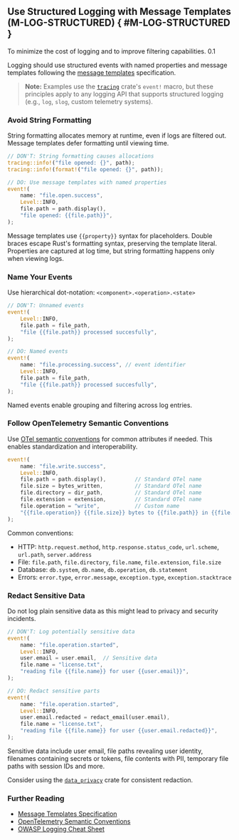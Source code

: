 <!-- Copyright (c) Microsoft Corporation. Licensed under the MIT license. -->

## Use Structured Logging with Message Templates (M-LOG-STRUCTURED) { #M-LOG-STRUCTURED }

<why>To minimize the cost of logging and to improve filtering capabilities.</why>
<version>0.1</version>

Logging should use structured events with named properties and message templates following
the [message templates](https://messagetemplates.org/) specification.

> **Note:** Examples use the [`tracing`](https://docs.rs/tracing/) crate's `event!` macro,
but these principles apply to any logging API that supports structured logging (e.g., `log`,
`slog`, custom telemetry systems).

### Avoid String Formatting

String formatting allocates memory at runtime, even if logs are filtered out. Message templates defer
formatting until viewing time.

```rust
// DON'T: String formatting causes allocations
tracing::info!("file opened: {}", path);
tracing::info!(format!("file opened: {}", path));

// DO: Use message templates with named properties
event!(
    name: "file.open.success",
    Level::INFO,
    file.path = path.display(),
    "file opened: {{file.path}}",
);
```

Message templates use `{{property}}` syntax for placeholders. Double braces escape Rust's formatting syntax,
preserving the template literal. Properties are captured at log time, but string formatting happens only when viewing logs.

### Name Your Events

Use hierarchical dot-notation: `<component>.<operation>.<state>`

```rust
// DON'T: Unnamed events
event!(
    Level::INFO,
    file.path = file_path,
    "file {{file.path}} processed succesfully",
);

// DO: Named events
event!(
    name: "file.processing.success", // event identifier
    Level::INFO,
    file.path = file_path,
    "file {{file.path}} processed succesfully",
);
```

Named events enable grouping and filtering across log entries.

### Follow OpenTelemetry Semantic Conventions

Use [OTel semantic conventions](https://opentelemetry.io/docs/specs/semconv/) for common attributes if needed.
This enables standardization and interoperability.

```rust
event!(
    name: "file.write.success",
    Level::INFO,
    file.path = path.display(),         // Standard OTel name
    file.size = bytes_written,          // Standard OTel name
    file.directory = dir_path,          // Standard OTel name
    file.extension = extension,         // Standard OTel name
    file.operation = "write",           // Custom name
    "{{file.operation}} {{file.size}} bytes to {{file.path}} in {{file.directory}} extension={{file.extension}}",
);
```

Common conventions:

- HTTP: `http.request.method`, `http.response.status_code`, `url.scheme`, `url.path`, `server.address`
- File: `file.path`, `file.directory`, `file.name`, `file.extension`, `file.size`
- Database: `db.system`, `db.name`, `db.operation`, `db.statement`
- Errors: `error.type`, `error.message`, `exception.type`, `exception.stacktrace`

### Redact Sensitive Data

Do not log plain sensitive data as this might lead to privacy and security incidents.

```rust
// DON'T: Log potentially sensitive data
event!(
    name: "file.operation.started",
    Level::INFO,
    user.email = user.email,  // Sensitive data
    file.name = "license.txt",
    "reading file {{file.name}} for user {{user.email}}",
);

// DO: Redact sensitive parts
event!(
    name: "file.operation.started",
    Level::INFO,
    user.email.redacted = redact_email(user.email),
    file.name = "license.txt",
    "reading file {{file.name}} for user {{user.email.redacted}}",
);
```

Sensitive data include user email, file paths revealing user identity, filenames containing secrets or tokens,
file contents with PII, temporary file paths with session IDs and more.

Consider using the [`data_privacy`](https://crates.io/crates/data_privacy) crate for consistent redaction.

### Further Reading

- [Message Templates Specification](https://messagetemplates.org/)
- [OpenTelemetry Semantic Conventions](https://opentelemetry.io/docs/specs/semconv/)
- [OWASP Logging Cheat Sheet](https://cheatsheetseries.owasp.org/cheatsheets/Logging_Cheat_Sheet.html)
